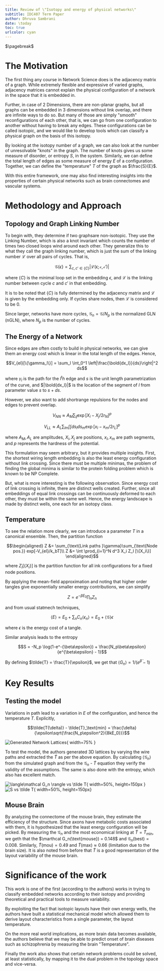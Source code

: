 ```yaml
---
title: Review of \"Isotopy and energy of physical networks\"
subtitle: IDC407 Term Paper
author: Dhruva Sambrani
date: \today
toc: true
urlcolor: cyan
---
```


$\pagebreak$

# The Motivation

The first thing any course in Network Science does is the adjacency matrix of a graph. While extremely flexible and expressive of varied graphs, adjacency matrices cannot explain the physical configuration of a network in the space that it is embedded in. 

Further, in case of 2 Dimensions, there are non-planar graphs, but all graphs can be embedded in 3 dimensions without link overlap, and there are infinite ways to do so. But many of those are simply "smooth" reconfigurations of each other, that is, we can go from one configuration to another without having to break any edges. These configurations can be called isotopic, and we would like to develop tools which can classify a physical graph on the basis of this isotopy.

By looking at the isotopy number of a graph, we can also look at the number of unresolvable "knots" in the graph. The number of knots gives us some measure of disorder, or entropy $S$, in the system. Similarly, we can define the total length of edges as some measure of energy $E$ of a configuration. Together, we can define the "temperature" $T$ of the graph as $\frac{S}{E}$.

With this entire framework, one may also find interesting insights into the properties of certain physical networks such as brain connectomes and vascular systems.


# Methodology and Approach

## Topology and Graph Linking Number

To begin with, they determine if two graphsare non-isotopic. They use the Linking Number, which is also a knot invariant which counts the number of times two closed loops wind around each other. They generalize this to what they call the graph linking number, which is just the sum of the linking number $\mathcal{L}$ over all pairs of cycles. That is, 

$$\mathcal G\{\epsilon\} = \sum_{c, c'\in \{C\}} |\mathcal{L(\epsilon; c, c')}|$$

where $\{C\}$ is the minimal loop set in the embedding $\epsilon$, and $\mathcal{L}$ is the linking number between cycle $c$ and $c'$ in that embedding.

It is to be noted that $\{C\}$ is fully determined by the adjacency matrix and $\mathcal{L}$ is given by the embedding only. If cycles share nodes, then $\mathcal{L}$ is considered to be 0.

Since larger, networks have more cycles, $\mathcal{G}_n=\mathcal{G}/N_p$ is the normalized GLN (nGLN), where $N_p$ is the number of cycles.


## The Energy of a Network

Since edges are often costly to build in physical networks, we can give them an energy cost which is linear in the total length of the edges. Hence,

$$V_{el}[\{\gamma_l\}] = \sum_l \int_0^1 \left|\frac{\bold{dx_l}}{ds}\right|^2 ds$$

where $\gamma_l$ is the path for the $l^th$ edge and $s$ is the unit length parametrization of the curve, and $|\bold{dx_l}|$ is the location of the segment of $l$ from parameter value $s$ to $s+ds$.

However, we also want to add shortrange repulsions for the nodes and edges to prevent overlap.

$$V_{NN}\approx A_M \sum_{ij}\exp[X_i - X_j/2r_N]^p$$

$$V_{LL}\approx A_L \sum_{lm}\int\int ds_l ds_m \exp[x_l - x_m/2r_L]^p$$

where $A_M, A_L$ are amplitudes, $X_i, X_j$ are positions, $x_l, x_m$ are path segments, and $p$ represents the hardness of the potential.

This formulation may seem arbitrary, but it provides multiple insights. First, the shortest wiring length embedding is also the least energy configuration without link crossing. Since there must be multiple minimas, the problem of finding the global minima is similar to the protein folding problem which is known to be NP Complete.

But, what is more interesting is the following observation. Since energy cost of link crossing is infinite, there are distinct wells created. Further, since all embeddings of equal link crossings can be continuously deformed to each other, they must be within the same well. Hence, the energy landscape is made by distinct wells, one each for an isotopy class.

## Temperature

To see the relation more clearly, we can introduce a parameter $T$ in a canonical ensemble. Then, the partition function 

$$\begin{aligned}
Z &= \sum_{\text{Link paths }\gamma}\sum_{\text{Node pos.}} exp[-V_{el}/k_bT]\\
Z &= \int \prod_{i=1}^N d^3 X_i Z_l [\{X_i\}]
\end{aligned}$$

where $Z_l[\{X_i\}]$ is the partition function for all ink configurations for a fixed node positions.

By applying the mean-field approximation and noting that higher order tangles give exponentially smaller energy contributions, we can simplify 

$$Z = e^{-\beta E_0}\prod_n Z_n$$

and from usual statmech techniques,

$$\langle E\rangle = E_0 + \sum_nC_n \langle\epsilon_n\rangle = E_0 + \langle\mathcal G\rangle \epsilon $$

where $\epsilon$ is the energy cost of a tangle.

Similar analysis leads to the entropy 

$$S = -N_p \log(1-e^-{\beta\epsilon}) + \frac{N_p\beta\epsilon}{e^{\beta\epsilon} - 1}$$

By defining $\tilde{T} = \frac{T}{\epsilon}$, we get that $\langle G_n\rangle = 1/(e^{\tilde{\beta}} -1)$

# Key Results

## Testing the model

Variations in path lead to a variation in $E$ of the configuration, and hence the temperature $T$. Explicitly,

$$\tilde{T(\delta)} - \tilde{T}_\text{min} = \frac{\delta}{\epsilon\sqrt{\frac{N_p\epsilon^2}{8kE_0}}}$$

![Generated Network Lattices](04-03-16-12.png){ width=75% }

To test the model, the authors generated 3D lattices by varying the wire paths and extracted the $\tilde T$ as per the above equation. By calculating $\langle \mathcal G_n\rangle$ from the simulated graph and from the $\mathcal G_n$ - $\tilde{T}$ equation they verify the validity of the assumptions. The same is also done with the entropy, which also has excellent match.

![$\langle\mathcal G_n \rangle$ vs $\tilde T$](04-03-16-04.png){ width=50%, height=150px } ![S vs $\tilde T$](04-03-16-08.png){ width=50%, height=150px} 

## Mouse Brain

By analyzing the connectome of the mouse brain, they estimate the efficiency of the structure. Since axons have metabolic costs associated with them, it is hypothesized that the least energy configuration will be picked. By measuring the $\mathcal G_n$ and the most economical linking at $\tilde{T} = \tilde{T}_\text{min}$, we geth that the $\marthcal G_n(\text{mouse}) = 0.148$ and $\mathcal G_n(\text{best})=0.008$. Similarly, $\tilde T(\text{mou}) = 0.49$ and $\tilde T(\text{max}) \approx 0.66$ (limitation due to the brain size). It is also noted from before that $\tilde T$ is a good representation of the layout variability of the mouse brain.

# Significance of the work

This work is one of the first (according to the authors) works in trying to classify embedded networks according to their isotopy and providing theoretical and practical tools to measure variability.

By exploiting the fact that isotopic layouts have their own energy wells, the authors have built a statistical mechanical model which allowed them to derive layout characteristics from a single parameter, the layout temperature.

On the more real world implications, as more brain data becomes available, the authors believe that we may be able to predict onset of brain diseases such as schizophrenia by measuring the brain "Temperature".

Finally the work also shows that certain network problems could be solved, at least statistically, by mapping it to the dual problem in the topology space and vice-versa. 

